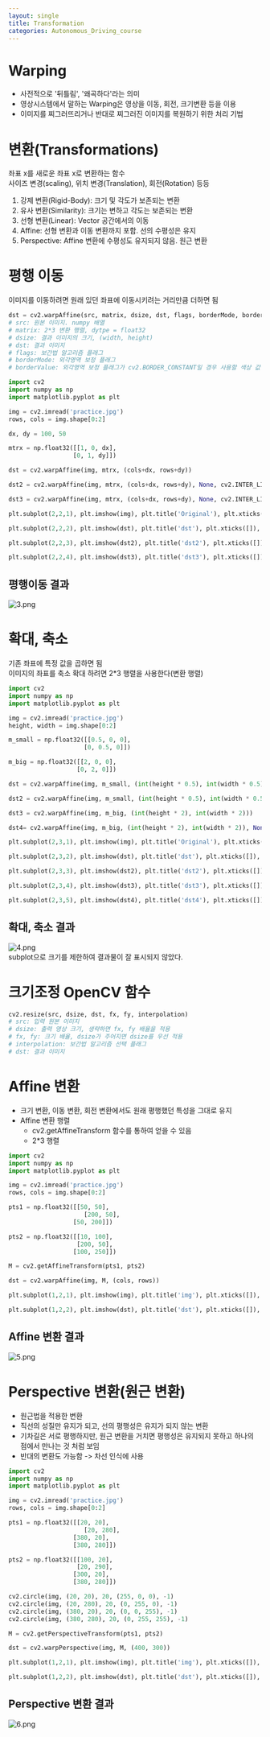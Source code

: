 ```yaml
---
layout: single
title: Transformation
categories: Autonomous_Driving_course
---
```


# Warping
* 사전적으로 '뒤틀림', '왜곡하다'라는 의미
* 영상시스템에서 말하는 Warping은 영상을 이동, 회전, 크기변환 등을 이용
* 이미지를 찌그러뜨리거나 반대로 찌그러진 이미지를 복원하기 위한 처리 기법

# 변환(Transformations)
좌표 x를 새로운 좌표 x로 변환하는 함수<br>
사이즈 변경(scaling), 위치 변경(Translation), 회전(Rotation) 등등

1. 강제 변환(Rigid-Body): 크기 및 각도가 보존되는 변환
2. 유사 변환(Similarity): 크기는 변하고 각도는 보존되는 변환
3. 선형 변환(Linear): Vector 공간에서의 이동
4. Affine: 선형 변환과 이동 변환까지 포함. 선의 수평성은 유지
5. Perspective: Affine 변환에 수평성도 유지되지 않음. 원근 변환

# 평행 이동
이미지를 이동하려면 원래 있던 좌표에 이동시키려는 거리만큼 더하면 됨

```py
dst = cv2.warpAffine(src, matrix, dsize, dst, flags, borderMode, borderValue)
# src: 원본 이미지. numpy 배열
# matrix: 2*3 변환 행렬, dytpe = float32
# dsize: 결과 이미지의 크기, (width, height)
# dst: 결과 이미지
# flags: 보간법 알고리즘 플래그
# borderMode: 외각영역 보정 플래그
# borderValue: 외각영역 보정 플래그가 cv2.BORDER_CONSTANT일 경우 사용할 색상 값
```

```py
import cv2
import numpy as np
import matplotlib.pyplot as plt

img = cv2.imread('practice.jpg')
rows, cols = img.shape[0:2]

dx, dy = 100, 50

mtrx = np.float32([[1, 0, dx],
                  [0, 1, dy]])

dst = cv2.warpAffine(img, mtrx, (cols+dx, rows+dy))

dst2 = cv2.warpAffine(img, mtrx, (cols+dx, rows+dy), None, cv2.INTER_LINEAR, cv2.BORDER_CONSTANT, (255, 0, 0))

dst3 = cv2.warpAffine(img, mtrx, (cols+dx, rows+dy), None, cv2.INTER_LINEAR, cv2.BORDER_REFLECT)

plt.subplot(2,2,1), plt.imshow(img), plt.title('Original'), plt.xticks([]), plt.yticks([])

plt.subplot(2,2,2), plt.imshow(dst), plt.title('dst'), plt.xticks([]), plt.yticks([])

plt.subplot(2,2,3), plt.imshow(dst2), plt.title('dst2'), plt.xticks([]), plt.yticks([])

plt.subplot(2,2,4), plt.imshow(dst3), plt.title('dst3'), plt.xticks([]), plt.yticks([])
```

## 평행이동 결과
![3.png](../../../images/Autonomous_Driving/Week4/3.png)
<br>

# 확대, 축소
기존 좌표에 특정 값을 곱하면 됨<br>
이미지의 좌표를 축소 확대 하려면 2*3 행렬을 사용한다(변환 행렬)

```py
import cv2
import numpy as np
import matplotlib.pyplot as plt

img = cv2.imread('practice.jpg')
height, width = img.shape[0:2]

m_small = np.float32([[0.5, 0, 0],
                     [0, 0.5, 0]])

m_big = np.float32([[2, 0, 0],
                   [0, 2, 0]])

dst = cv2.warpAffine(img, m_small, (int(height * 0.5), int(width * 0.5)))

dst2 = cv2.warpAffine(img, m_small, (int(height * 0.5), int(width * 0.5)), None, cv2.INTER_AREA)

dst3 = cv2.warpAffine(img, m_big, (int(height * 2), int(width * 2)))

dst4= cv2.warpAffine(img, m_big, (int(height * 2), int(width * 2)), None, cv2.INTER_CUBIC)

plt.subplot(2,3,1), plt.imshow(img), plt.title('Original'), plt.xticks([]), plt.yticks([])

plt.subplot(2,3,2), plt.imshow(dst), plt.title('dst'), plt.xticks([]), plt.yticks([])

plt.subplot(2,3,3), plt.imshow(dst2), plt.title('dst2'), plt.xticks([]), plt.yticks([])

plt.subplot(2,3,4), plt.imshow(dst3), plt.title('dst3'), plt.xticks([]), plt.yticks([])

plt.subplot(2,3,5), plt.imshow(dst4), plt.title('dst4'), plt.xticks([]), plt.yticks([])
```

## 확대, 축소 결과
![4.png](../../../images/Autonomous_Driving/Week4/4.png)
<br>
subplot으로 크기를 제한하여 결과물이 잘 표시되지 않았다.

# 크기조정 OpenCV 함수
```py
cv2.resize(src, dsize, dst, fx, fy, interpolation)
# src: 입력 원본 이미지
# dsize: 출력 영상 크기, 생략하면 fx, fy 배율을 적용
# fx, fy: 크기 배율, dsize가 주어지면 dsize를 우선 적용
# interpolation: 보간법 알고리즘 선택 플래그
# dst: 결과 이미지
```

# Affine 변환
* 크기 변환, 이동 변환, 회전 변환에서도 원래 평행했던 특성을 그대로 유지
* Affine 변환 행렬
    * cv2.getAffineTransform 함수를 통하여 얻을 수 있음
    * 2*3 행렬

```py
import cv2
import numpy as np
import matplotlib.pyplot as plt

img = cv2.imread('practice.jpg')
rows, cols = img.shape[0:2]

pts1 = np.float32([[50, 50],
                     [200, 50],
                  [50, 200]])

pts2 = np.float32([[10, 100],
                   [200, 50],
                  [100, 250]])

M = cv2.getAffineTransform(pts1, pts2)

dst = cv2.warpAffine(img, M, (cols, rows))

plt.subplot(1,2,1), plt.imshow(img), plt.title('img'), plt.xticks([]), plt.yticks([])

plt.subplot(1,2,2), plt.imshow(dst), plt.title('dst'), plt.xticks([]), plt.yticks([])
```

## Affine 변환 결과
![5.png](../../../images/Autonomous_Driving/Week4/5.png)
<br>

# Perspective 변환(원근 변환)
* 원근법을 적용한 변환
* 직선의 성질만 유지가 되고, 선의 평행성은 유지가 되지 않는 변환
* 기차길은 서로 평행하지만, 원근 변환을 거치면 평행성은 유지되지 못하고 하나의 점에서 만나는 것 처럼 보임
* 반대의 변환도 가능함 -> 차선 인식에 사용

```py
import cv2
import numpy as np
import matplotlib.pyplot as plt

img = cv2.imread('practice.jpg')
rows, cols = img.shape[0:2]

pts1 = np.float32([[20, 20],
                     [20, 280],
                  [380, 20],
                  [380, 280]])

pts2 = np.float32([[100, 20],
                   [20, 290],
                  [300, 20],
                  [380, 280]])

cv2.circle(img, (20, 20), 20, (255, 0, 0), -1)
cv2.circle(img, (20, 280), 20, (0, 255, 0), -1)
cv2.circle(img, (380, 20), 20, (0, 0, 255), -1)
cv2.circle(img, (380, 280), 20, (0, 255, 255), -1)

M = cv2.getPerspectiveTransform(pts1, pts2)

dst = cv2.warpPerspective(img, M, (400, 300))

plt.subplot(1,2,1), plt.imshow(img), plt.title('img'), plt.xticks([]), plt.yticks([])

plt.subplot(1,2,2), plt.imshow(dst), plt.title('dst'), plt.xticks([]), plt.yticks([])
```

## Perspective 변환 결과
![6.png](../../../images/Autonomous_Driving/Week4/6.png)
<br>

